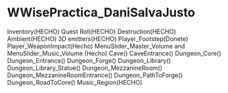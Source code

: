 # WWisePractica_DaniSalvaJusto
 
Inventory(HECHO) 
Quest Roll(HECHO)
Destruction(HECHO)
Ambient(HECHO)
3D emitters(HECHO)
Player_Footstep(Donete)
Player_WeaponImpact(Hecho)
MenuSlider_Master_Volume and MenuSlider_Music_Volume (Hecho)
Cave()
CaveEntrance()
Dungeon_Core()
Dungeon_Entrance()
Dungeon_Forge()
Dungeon_Library()
Dungeon_Library_Statue()
Dungeon_MezzanineRoom()
Dungeon_MezzanineRoomEntrance()
Dungeon_PathToForge()
Dungeon_RoadToCore()
Music_Region(HECHO)